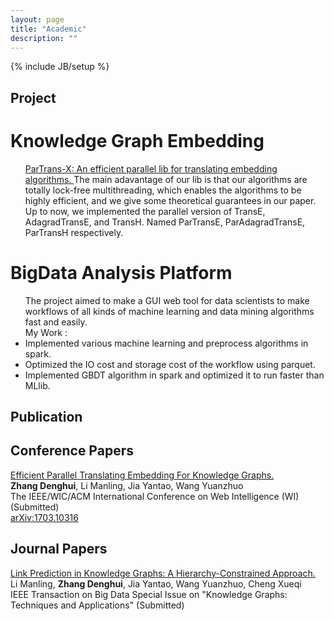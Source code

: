 ```yaml
---
layout: page
title: "Academic"
description: ""
---
```

{% include JB/setup %}

## Project
<div class='section'>
<h1 id='kb'>Knowledge Graph Embedding</h1>
<ul>
<a href='https://github.com/zdh2292390/ParTrans-X'>ParTrans-X: An efficient parallel lib for translating embedding algorithms. </a>
The main adavantage of our lib is that our algorithms are totally lock-free multithreading, which enables the algorithms to be highly efficient, and we give some theoretical guarantees in our paper.
Up to now, we implemented the parallel version of TransE, AdagradTransE, and TransH. Named ParTransE, ParAdagradTransE, ParTransH respectively.
</ul>
</div>

<div class='section'>
<h1 id='bigdata'>BigData Analysis Platform</h1>
<ul>
The project aimed to make a GUI web tool for data scientists to make workflows of all kinds of machine learning and data mining algorithms fast and easily.<br>
My Work : <li>Implemented various machine learning and preprocess algorithms in spark. </li>
<li>Optimized the IO cost and storage cost of the workflow using parquet.</li>
<li>Implemented GBDT algorithm in spark and optimized it to run faster than MLlib.</li>
</ul>
</div>

## Publication

## Conference Papers
[Efficient Parallel Translating Embedding For Knowledge Graphs.](https://arxiv.org/pdf/1703.10316.pdf)  
<b>Zhang Denghui</b>, Li Manling, Jia Yantao, Wang Yuanzhuo  
The IEEE/WIC/ACM International Conference on Web Intelligence (WI) (Submitted)  
[arXiv:1703.10316](https://arxiv.org/abs/1703.10316)

## Journal Papers
[Link Prediction in Knowledge Graphs: A Hierarchy-Constrained Approach.]()  
Li Manling, <b>Zhang Denghui</b>, Jia Yantao, Wang Yuanzhuo, Cheng Xueqi  
IEEE Transaction on Big Data Special Issue on "Knowledge Graphs: Techniques and Applications" (Submitted)

